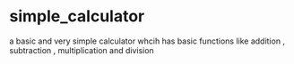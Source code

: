 # simple_calculator
a basic and very simple calculator whcih has basic functions like addition , subtraction , multiplication and division
